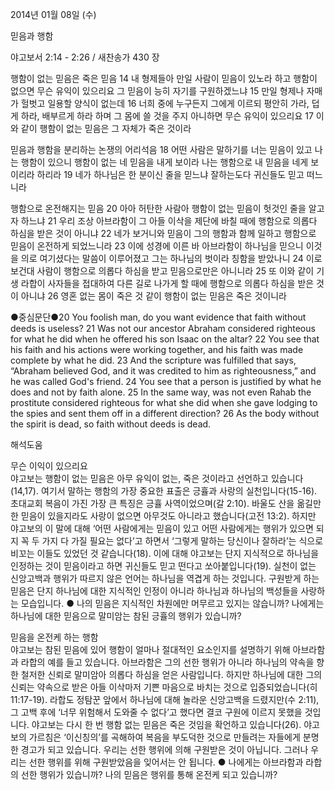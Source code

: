 2014년 01월 08일 (수)

믿음과 행함



야고보서 2:14 - 2:26 / 새찬송가 430 장


행함이 없는 믿음은 죽은 믿음
14 내 형제들아 만일 사람이 믿음이 있노라 하고 행함이 없으면 무슨 유익이 있으리요 그 믿음이 능히 자기를 구원하겠느냐 15 만일 형제나 자매가 헐벗고 일용할 양식이 없는데 16 너희 중에 누구든지 그에게 이르되 평안히 가라, 덥게 하라, 배부르게 하라 하며 그 몸에 쓸 것을 주지 아니하면 무슨 유익이 있으리요 17 이와 같이 행함이 없는 믿음은 그 자체가 죽은 것이라

믿음과 행함을 분리하는 논쟁의 어리석음
18 어떤 사람은 말하기를 너는 믿음이 있고 나는 행함이 있으니 행함이 없는 네 믿음을 내게 보이라 나는 행함으로 내 믿음을 네게 보이리라 하리라 19 네가 하나님은 한 분이신 줄을 믿느냐 잘하는도다 귀신들도 믿고 떠느니라

행함으로 온전해지는 믿음
20 아아 허탄한 사람아 행함이 없는 믿음이 헛것인 줄을 알고자 하느냐 21 우리 조상 아브라함이 그 아들 이삭을 제단에 바칠 때에 행함으로 의롭다 하심을 받은 것이 아니냐 22 네가 보거니와 믿음이 그의 행함과 함께 일하고 행함으로 믿음이 온전하게 되었느니라 23 이에 성경에 이른 바 아브라함이 하나님을 믿으니 이것을 의로 여기셨다는 말씀이 이루어졌고 그는 하나님의 벗이라 칭함을 받았나니 24 이로 보건대 사람이 행함으로 의롭다 하심을 받고 믿음으로만은 아니니라 25 또 이와 같이 기생 라합이 사자들을 접대하여 다른 길로 나가게 할 때에 행함으로 의롭다 하심을 받은 것이 아니냐 26 영혼 없는 몸이 죽은 것 같이 행함이 없는 믿음은 죽은 것이니라



●중심문단●20 You foolish man, do you want evidence that faith without deeds is useless? 21 Was not our ancestor Abraham considered righteous for what he did when he offered his son Isaac on the altar? 22 You see that his faith and his actions were working together, and his faith was made complete by what he did. 23 And the scripture was fulfilled that says, “Abraham believed God, and it was credited to him as righteousness,” and he was called God's friend. 24 You see that a person is justified by what he does and not by faith alone. 25 In the same way, was not even Rahab the prostitute considered righteous for what she did when she gave lodging to the spies and sent them off in a different direction? 26 As the body without the spirit is dead, so faith without deeds is dead.

해석도움





무슨 이익이 있으리요  
야고보는 행함이 없는 믿음은 아무 유익이 없는, 죽은 것이라고 선언하고 있습니다(14,17). 여기서 말하는 행함의 가장 중요한 표출은 긍휼과 사랑의 실천입니다(15-16). 초대교회 복음이 가진 가장 큰 특징은 긍휼 사역이었으며(갈 2:10). 바울도 산을 옮길만한 믿음이 있을지라도 사랑이 없으면 아무것도 아니라고 했습니다(고전 13:2). 하지만 야고보의 이 말에 대해 ‘어떤 사람에게는 믿음이 있고 어떤 사람에게는 행위가 있으면 되지 꼭 두 가지 다 가질 필요는 없다’고 하면서 ‘그렇게 말하는 당신이나 잘하라’는 식으로 비꼬는 이들도 있었던 것 같습니다(18). 이에 대해 야고보는 단지 지식적으로 하나님을 인정하는 것이 믿음이라고 하면 귀신들도 믿고 떤다고 쏘아붙입니다(19). 실천이 없는 신앙고백과 행위가 따르지 않은 언어는 하나님을 역겹게 하는 것입니다. 구원받게 하는 믿음은 단지 하나님에 대한 지식적인 인정이 아니라 하나님과 하나님의 백성들을 사랑하는 모습입니다. 
● 나의 믿음은 지식적인 차원에만 머무르고 있지는 않습니까? 나에게는 하나님에 대한 믿음으로 말미암는 참된 긍휼의 행위가 있습니까? 

믿음을 온전케 하는 행함  
야고보는 참된 믿음에 있어 행함이 얼마나 절대적인 요소인지를 설명하기 위해 아브라함과 라합의 예를 들고 있습니다. 아브라함은 그의 선한 행위가 아니라 하나님의 약속을 향한 철저한 신뢰로 말미암아 의롭다 하심을 얻은 사람입니다. 하지만 하나님에 대한 그의 신뢰는 약속으로 받은 아들 이삭마저 기쁜 마음으로 바치는 것으로 입증되었습니다(히 11:17-19). 라합도 정탐꾼 앞에서 하나님에 대해 놀라운 신앙고백을 드렸지만(수 2:11), 그 고백 후에 ‘너무 위험해서 도와줄 수 없다’고 했다면 결코 구원에 이르지 못했을 것입니다. 야고보는 다시 한 번 행함 없는 믿음은 죽은 것임을 확언하고 있습니다(26). 야고보의 가르침은 ‘이신칭의’를 곡해하여 복음을 부도덕한 것으로 만들려는 자들에게 분명한 경고가 되고 있습니다. 우리는 선한 행위에 의해 구원받은 것이 아닙니다. 그러나 우리는 선한 행위를 위해 구원받았음을 잊어서는 안 됩니다. 
● 나에게는 아브라함과 라합의 선한 행위가 있습니까? 나의 믿음은 행위를 통해 온전케 되고 있습니까?